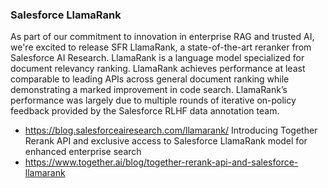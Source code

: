### Salesforce LlamaRank 
As part of our commitment to innovation in enterprise RAG and trusted AI, we're excited to release SFR LlamaRank, a state-of-the-art reranker from Salesforce AI Research. LlamaRank is a language model specialized for document relevancy ranking. LlamaRank achieves performance at least comparable to leading APIs across general document ranking while demonstrating a marked improvement in code search. LlamaRank’s performance was largely due to multiple rounds of iterative on-policy feedback provided by the Salesforce RLHF data annotation team.
- https://blog.salesforceairesearch.com/llamarank/
Introducing Together Rerank API and exclusive access to Salesforce LlamaRank model for enhanced enterprise search
- https://www.together.ai/blog/together-rerank-api-and-salesforce-llamarank

